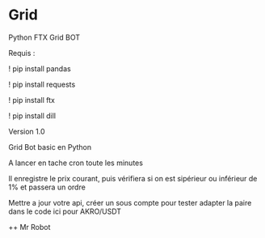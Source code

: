 # Grid
Python FTX Grid BOT

Requis :

! pip install pandas

! pip install requests

! pip install ftx

! pip install dill



Version 1.0

Grid Bot basic en Python

A lancer en tache cron toute les minutes

Il enregistre le prix courant, puis vérifiera si on est sipérieur ou inférieur de 1% et passera un ordre

Mettre a jour votre api, créer un sous compte pour tester adapter la paire dans le code ici pour AKRO/USDT

++ Mr Robot
